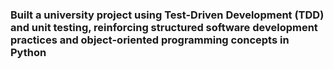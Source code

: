 ### Built a university project using Test-Driven Development (TDD) and unit testing, reinforcing structured software development practices and object-oriented programming concepts in Python
